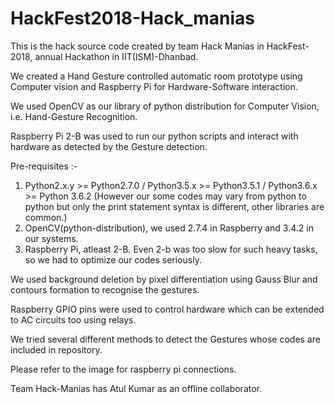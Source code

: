 # HackFest2018-Hack_manias
This is the hack source code created by team Hack Manias in HackFest-2018, annual Hackathon in IIT(ISM)-Dhanbad.

We created a Hand Gesture controlled automatic room prototype using Computer vision and Raspberry Pi for Hardware-Software interaction. 

We used OpenCV as our library of python distribution for Computer Vision, i.e. Hand-Gesture Recognition. 

Raspberry Pi 2-B was used to run our python scripts and interact with hardware as detected by the Gesture detection.

Pre-requisites :- 
1. Python2.x.y >= Python2.7.0 / Python3.5.x >= Python3.5.1 / Python3.6.x >= Python 3.6.2 (However our some codes may vary from python to python but only the print statement syntax is different, other libraries are common.)
2. OpenCV(python-distribution), we used 2.7.4 in Raspberry and 3.4.2 in our systems.
3. Raspberry Pi, atleast 2-B. Even 2-b was too slow for such heavy tasks, so we had to optimize our codes seriously.

We used background deletion by pixel differentiation using Gauss Blur and contours formation to recognise the gestures.

Raspberry GPIO pins were used to control hardware which can be extended to AC circuits too using relays.

We tried several different methods to detect the Gestures whose codes are included in repository.

Please refer to the image for raspberry pi connections.

Team Hack-Manias has Atul Kumar as an offline collaborator.
